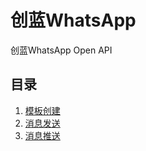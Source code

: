 # 创蓝WhatsApp
创蓝WhatsApp Open API

## 目录

1. [模板创建](api_cn/whatsapp_template.md)
2. [消息发送](api_cn/whatsapp_message.md)
3. [消息推送](api_cn/webhook.md)
